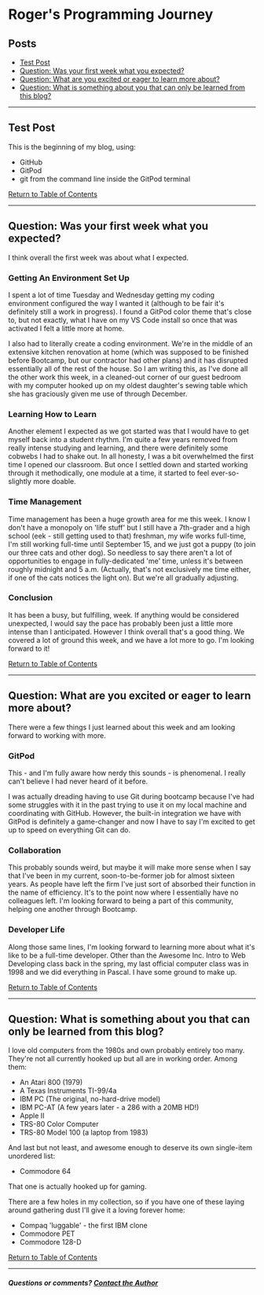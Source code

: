 # Roger's Programming Journey

## Posts

- [Test Post](#test-post)
- [Question: Was your first week what you expected?](#question-was-your-first-week-what-you-expected)
- [Question: What are you excited or eager to learn more about?](#question-what-are-you-excited-or-eager-to-learn-more-about)
- [Question: What is something about you that can only be learned from this blog?](#question-what-is-something-about-you-that-can-only-be-learned-from-this-blog)

---

## Test Post

This is the beginning of my blog, using:

- GitHub
- GitPod
- git from the command line inside the GitPod terminal

[Return to Table of Contents](#posts)

---

## Question: Was your first week what you expected?

I think overall the first week was about what I expected.

### Getting An Environment Set Up

I spent a lot of time Tuesday and Wednesday getting my coding environment configured the way I wanted it (although to be fair it's definitely still a work in progress). I found a GitPod color theme that's close to, but not exactly, what I have on my VS Code install so once that was activated I felt a little more at home.

I also had to literally create a coding environment. We're in the middle of an extensive kitchen renovation at home (which was supposed to be finished before Bootcamp, but our contractor had other plans) and it has disrupted essentially all of the rest of the house. So I am writing this, as I've done all the other work this week, in a cleaned-out corner of our guest bedroom with my computer hooked up on my oldest daughter's sewing table which she has graciously given me use of through December.

### Learning How to Learn

Another element I expected as we got started was that I would have to get myself back into a student rhythm. I'm quite a few years removed from really intense studying and learning, and there were definitely some cobwebs I had to shake out. In all honesty, I was a bit overwhelmed the first time I opened our classroom. But once I settled down and started working through it methodically, one module at a time, it started to feel ever-so-slightly more doable.

### Time Management

Time management has been a huge growth area for me this week. I know I don't have a monopoly on 'life stuff' but I still have a 7th-grader and a high school (eek - still getting used to that) freshman, my wife works full-time, I'm still working full-time until September 15, and we just got a puppy (to join our three cats and other dog). So needless to say there aren't a lot of opportunities to engage in fully-dedicated 'me' time, unless it's between roughly midnight and 5 a.m. (Actually, that's not exclusively me time either, if one of the cats notices the light on). But we're all gradually adjusting.

### Conclusion

It has been a busy, but fulfilling, week. If anything would be considered unexpected, I would say the pace has probably been just a little more intense than I anticipated. However I think overall that's a good thing. We covered a lot of ground this week, and we have a lot more to go. I'm looking forward to it!

[Return to Table of Contents](#posts)

---

## Question: What are you excited or eager to learn more about?

There were a few things I just learned about this week and am looking forward to working with more.

### GitPod

This - and I'm fully aware how nerdy this sounds - is phenomenal. I really can't believe I had never heard of it before. 

I was actually dreading having to use Git during bootcamp because I've had some struggles with it in the past trying to use it on my local machine and coordinating with GitHub. However, the built-in integration we have with GitPod is definitely a game-changer and now I have to say I'm excited to get up to speed on everything Git can do.

### Collaboration

This probably sounds weird, but maybe it will make more sense when I say that I've been in my current, soon-to-be-former job for almost sixteen years. As people have left the firm I've just sort of absorbed their function in the name of efficiency. It's to the point now where I essentially have no colleagues left. I'm looking forward to being a part of this community, helping one another through Bootcamp.

### Developer Life

Along those same lines, I'm looking forward to learning more about what it's like to be a full-time developer. Other than the Awesome Inc. Intro to Web Developing class back in the spring, my last official computer class was in 1998 and we did everything in Pascal. I have some ground to make up.

[Return to Table of Contents](#posts)

---

## Question: What is something about you that can only be learned from this blog?

I love old computers from the 1980s and own probably entirely too many. They're not all currently hooked up but all are in working order. Among them:

- An Atari 800 (1979)
- A Texas Instruments TI-99/4a 
- IBM PC (The original, no-hard-drive model)
- IBM PC-AT (A few years later - a 286 with a 20MB HD!)
- Apple II
- TRS-80 Color Computer
- TRS-80 Model 100 (a laptop from 1983)

And last but not least, and awesome enough to deserve its own single-item unordered list:

- Commodore 64

That one is actually hooked up for gaming. 

There are a few holes in my collection, so if you have one of these laying around gathering dust I'll give it a loving forever home:

- Compaq 'luggable' - the first IBM clone
- Commodore PET
- Commodore 128-D

[Return to Table of Contents](#posts)

---

##### Questions or comments? [Contact the Author]("mailto:rogermullins.mba@gmail.com")
